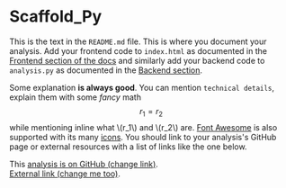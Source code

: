 <!--
Title: Scaffold_Py
Description: A short description of this analysis.
-->

# Scaffold_Py

This is the text in the `README.md` file. This is where you document your
analysis. Add your frontend code to `index.html` as documented in the
[Frontend section of the docs](http://www.svenkreiss.com/databench/v0.3/frontend.html)
and similarly add your backend code to `analysis.py` as documented in the
[Backend section](http://www.svenkreiss.com/databench/v0.3/backend.html).

Some explanation __is always good__. You can mention `technical details`,
explain them with some _fancy_ math $$r_1 = r_2$$ while mentioning
inline what \\(r_1\\) and \\(r_2\\) are.
[Font Awesome](http://fortawesome.github.io/Font-Awesome/) is also supported
with its many [icons](http://fortawesome.github.io/Font-Awesome/icons/).
You should link to your analysis's GitHub page or external resources with a list
of links like the one below.

<i class="fa fa-fw fa-github"></i>
This [analysis is on GitHub (change link)](#).<br />
<i class="fa fa-fw fa-external-link"></i>
[External link (change me too)](#).
